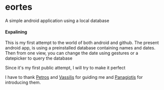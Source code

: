 eortes
======

A simple android application using a local database

#### Expalining

This is my first attempt to the world of both android and github.
The present android app, is using a preinstalled database containing names and dates.
Then from one view, you can change the date using gestures or a datepicker to query the database

Since it's my first public attempt, I will try to make it perfect

I have to thank [Petros](https://github.com/petros) and [Vassilis](https://github.com/damphyr) for guiding me and [Panagiotis](https://github.com/konstantinos2012) for introducing them.
